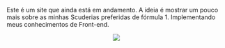  
Este é um site que ainda está em andamento. A ideia é mostrar um pouco mais sobre as minhas Scuderias preferidas de fórmula 1. Implementando meus conhecimentos de Front-end.

<div align="center">
    <img src="/assets/cmd">
 
 
